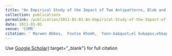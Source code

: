 ```yaml
---
title: "An Empirical Study of the Impact of Two Antipatterns, Blob and Spaghetti Code, on Program Comprehension"
collection: publications
permalink: /publication/2011-01-01-An-Empirical-Study-of-the-Impact-of-Two-Antipatterns-Blob-and-Spaghetti-Code-on-Program-Comprehension
date: 2011-01-01
venue: 'CSMR'
citation: ' Marwen Abbes,  Foutse Khomh,  Yann-Ga&quot;el Gu&apos;eh&apos;eneuc,  Giuliano Antoniol, &quot;An Empirical Study of the Impact of Two Antipatterns, Blob and Spaghetti Code, on Program Comprehension.&quot; CSMR, 2011.'
---
```

Use [Google Scholar](https://scholar.google.com/scholar?q=An+Empirical+Study+of+the+Impact+of+Two+Antipatterns,+Blob+and+Spaghetti+Code,+on+Program+Comprehension){:target="_blank"} for full citation
